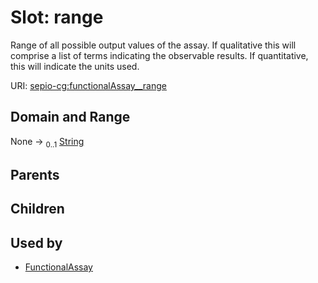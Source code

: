 
# Slot: range


Range of all possible output values of the assay. If qualitative this will comprise a list of terms indicating the observable results. If quantitative, this will indicate the units used.

URI: [sepio-cg:functionalAssay__range](http://purl.obolibrary.org/obo/SEPIOCG_functionalAssay__range)


## Domain and Range

None &#8594;  <sub>0..1</sub> [String](types/String.md)

## Parents


## Children


## Used by

 * [FunctionalAssay](FunctionalAssay.md)
